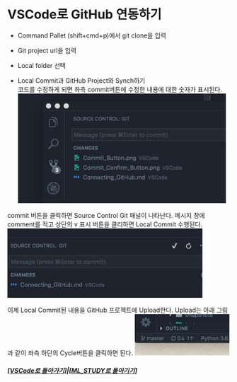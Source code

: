 # VSCode로 GitHub 연동하기

- Command Pallet (shift+cmd+p)에서 git clone을 입력
- Git project url을 입력
- Local folder 선택

- Local Commit과 GitHub Project와 Synch하기 <br>
  코드를 수정하게 되면 좌측 commit버튼에 수정한 내용에 대한 숫자가 표시된다.
  ![Synch버튼](https://github.com/elemag1414/ML_STUDY/blob/master/VSCode/Commit_Button.png) <br>

commit 버튼을 클릭하면 Source Control Git 패널이 나타난다.
메시지 창에 comment를 적고 상단의 v 표시 버튼을 클리하면
Local Commit 수행된다.
![Synch버튼](https://github.com/elemag1414/ML_STUDY/blob/master/VSCode/Commit_Confirm_Button.png) <br>

이제 Local Commit된 내용을 GitHub 프로젝트에 Upload한다.
Upload는 아래 그림과 같이 좌측 하단의 Cycle버튼을 클릭하면 된다.
![Synch버튼](https://github.com/elemag1414/ML_STUDY/blob/master/VSCode/Synch_Button.png) <br>

##### [[VSCode로 돌아가기]](https://github.com/elemag1414/ML_STUDY/tree/master/VSCode)|[[ML_STUDY로 돌아기기]](https://github.com/elemag1414/ML_STUDY)
